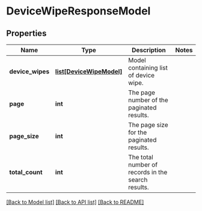 # DeviceWipeResponseModel

## Properties
Name | Type | Description | Notes
------------ | ------------- | ------------- | -------------
**device_wipes** | [**list[DeviceWipeModel]**](DeviceWipeModel.md) | Model containing list of device wipe. | 
**page** | **int** | The page number of the paginated results. | 
**page_size** | **int** | The page size for the paginated results. | 
**total_count** | **int** | The total number of records in the search results. | 

[[Back to Model list]](../README.md#documentation-for-models) [[Back to API list]](../README.md#documentation-for-api-endpoints) [[Back to README]](../README.md)


